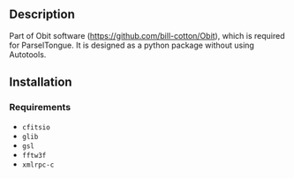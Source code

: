 ## Description

Part of Obit software (https://github.com/bill-cotton/Obit), which is required for ParselTongue. It is designed as a python package without using Autotools.

## Installation
### Requirements

* `cfitsio`
* `glib`
* `gsl`
* `fftw3f`
* `xmlrpc-c`
